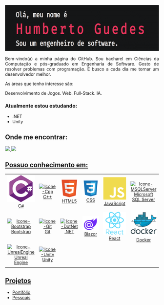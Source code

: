 <div align="center">
  <img src="src/img/front.gif" height="150px" width="2000px" />
</div>

<p align="justify">
Bem-vindo(a) a minha página do GitHub. Sou bacharel em Ciências da Computação e pós-graduado em Engenharia de Software. Gosto de resolver problemas com programação. E busco a cada dia me tornar um desenvolvedor melhor.
</P>

As áreas que tenho interesse são:

Desenvolvimento de Jogos. Web. Full-Stack. IA.

### Atualmente estou estudando:
- .NET
- Unity

## Onde me encontrar:

<div>
  <a href=https://www.linkedin.com/in/fhumberto/>
    <img src="https://img.shields.io/badge/LinkedIn-0077B5?style=for-the-badge&logo=linkedin&logoColor=white"/>
  <a>
  <a href="mailto:fhumberto.trab@hotmail.com"/>
    <img src="https://img.shields.io/badge/Gmail-D14836?style=for-the-badge&logo=gmail&logoColor=white"/>
</div>

## Possuo conhecimento em:

<table>
    <tr>
        <td align="center" width="96">
            <img src="https://raw.githubusercontent.com/devicons/devicon/master/icons/csharp/csharp-original.svg"
                width="96" alt="Icone-C#">
            C#
        </td>
        <td align="center" width="96">
            <img src="https://cdn.jsdelivr.net/gh/devicons/devicon/icons/cplusplus/cplusplus-original.svg" width="96"
                alt="Icone-Cpp">
            C++
        </td>
        <td align="center" width="96">
            <img src="https://raw.githubusercontent.com/devicons/devicon/master/icons/html5/html5-original.svg"
                width="96" alt="Icone-Html5">
            HTML5
        </td>
        <td align="center" width="96">
            <img src="https://raw.githubusercontent.com/devicons/devicon/master/icons/css3/css3-original.svg" width="96"
                alt="Icone-CSS">
            CSS
        </td>
        <td align="center" width="96">
            <img src="https://raw.githubusercontent.com/devicons/devicon/master/icons/javascript/javascript-plain.svg"
                width="96" alt="Icone-JavaScript">
            JavaScript
        </td>
        <td align="center" width="96">
            <img src="https://icongr.am/simple/microsoftsqlserver.svg?size=96&color=ff4d4d&colored=false" width="96"
                alt="Icone-MSQLServer">
            Microsoft SQL Server
        </td>
    </tr>
    <tr>
        <td align="center" width="96">
            <img src="https://icongr.am/devicon/bootstrap-plain.svg?size=128&color=af4dff" width="96"
                alt="Icone-Bootstrap">
                Bootstrap
        </td>
        <td align="center" width="96">
            <img src="https://icongr.am/devicon/git-original.svg?size=128&color=currentColor" width="96"
                alt="Icone-Git">
                Git
        </td>
        <td align="center" width="96">
            <img src="https://cdn.jsdelivr.net/gh/devicons/devicon/icons/dot-net/dot-net-plain-wordmark.svg" width="96"
                alt="Icone-DotNet">
                .NET
        </td>
        <td align="center" width="96">
            <img src="https://raw.githubusercontent.com/FHumberto/FHumberto/main/src/img/skills/blazor.svg" width="96"
                alt="Icone-DotNet">
                Blazor
        </td>
        <td align="center" width="96">
            <img src="https://raw.githubusercontent.com/FHumberto/FHumberto/main/src/img/skills/react.svg" width="96"
                alt="Icone-React">
                React
        </td>
        <td align="center" width="96">
            <img src="https://raw.githubusercontent.com/FHumberto/FHumberto/main/src/img/skills/docker.svg" width="96"
                alt="Icone-Docker">
                Docker
        </td>
    <tr>
        <td align="center" width="96">
            <img src="https://icongr.am/simple/unrealengine.svg?size=96&color=ffffff&colored=false"
                width="96" alt="Icone-UnrealEngine">
                Unreal Engine
        </td>
        <td align="center" width="96">
            <img src="https://icongr.am/simple/unity.svg?size=96&color=ffffff&colored=false"
                width="96" alt="Icone-Unity">
                Unity
        </td>
    </tr>
        <td align="center" width="96">
        </td>
    </tr>
</table>

## Projetos

- [Portifólio](https://github.com/FHumberto?tab=repositories&q=PES-PF&type=&language=&sort=)
- [Pessoais](https://github.com/FHumberto?tab=repositories&q=PES-IN&type=&language=&sort=)
